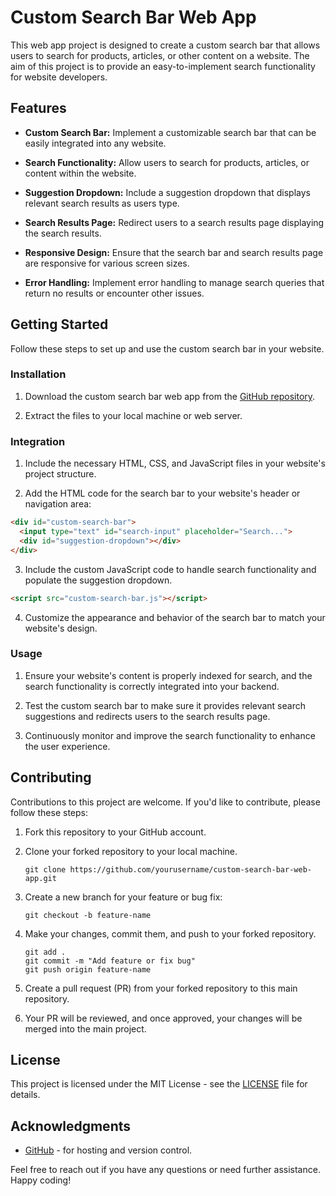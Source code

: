 # Custom Search Bar Web App

This web app project is designed to create a custom search bar that allows users to search for products, articles, or other content on a website. The aim of this project is to provide an easy-to-implement search functionality for website developers.

## Features

- **Custom Search Bar:** Implement a customizable search bar that can be easily integrated into any website.

- **Search Functionality:** Allow users to search for products, articles, or content within the website.

- **Suggestion Dropdown:** Include a suggestion dropdown that displays relevant search results as users type.

- **Search Results Page:** Redirect users to a search results page displaying the search results.

- **Responsive Design:** Ensure that the search bar and search results page are responsive for various screen sizes.

- **Error Handling:** Implement error handling to manage search queries that return no results or encounter other issues.

## Getting Started

Follow these steps to set up and use the custom search bar in your website.

### Installation

1. Download the custom search bar web app from the [GitHub repository](https://github.com/yourusername/custom-search-bar-web-app).

2. Extract the files to your local machine or web server.

### Integration

1. Include the necessary HTML, CSS, and JavaScript files in your website's project structure.

2. Add the HTML code for the search bar to your website's header or navigation area:

```html
<div id="custom-search-bar">
  <input type="text" id="search-input" placeholder="Search...">
  <div id="suggestion-dropdown"></div>
</div>
```

3. Include the custom JavaScript code to handle search functionality and populate the suggestion dropdown.

```html
<script src="custom-search-bar.js"></script>
```

4. Customize the appearance and behavior of the search bar to match your website's design.

### Usage

1. Ensure your website's content is properly indexed for search, and the search functionality is correctly integrated into your backend.

2. Test the custom search bar to make sure it provides relevant search suggestions and redirects users to the search results page.

3. Continuously monitor and improve the search functionality to enhance the user experience.

## Contributing

Contributions to this project are welcome. If you'd like to contribute, please follow these steps:

1. Fork this repository to your GitHub account.

2. Clone your forked repository to your local machine.

   ```
   git clone https://github.com/yourusername/custom-search-bar-web-app.git
   ```

3. Create a new branch for your feature or bug fix:

   ```
   git checkout -b feature-name
   ```

4. Make your changes, commit them, and push to your forked repository.

   ```
   git add .
   git commit -m "Add feature or fix bug"
   git push origin feature-name
   ```

5. Create a pull request (PR) from your forked repository to this main repository.

6. Your PR will be reviewed, and once approved, your changes will be merged into the main project.

## License

This project is licensed under the MIT License - see the [LICENSE](LICENSE) file for details.

## Acknowledgments

- [GitHub](https://github.com/) - for hosting and version control.

Feel free to reach out if you have any questions or need further assistance. Happy coding!